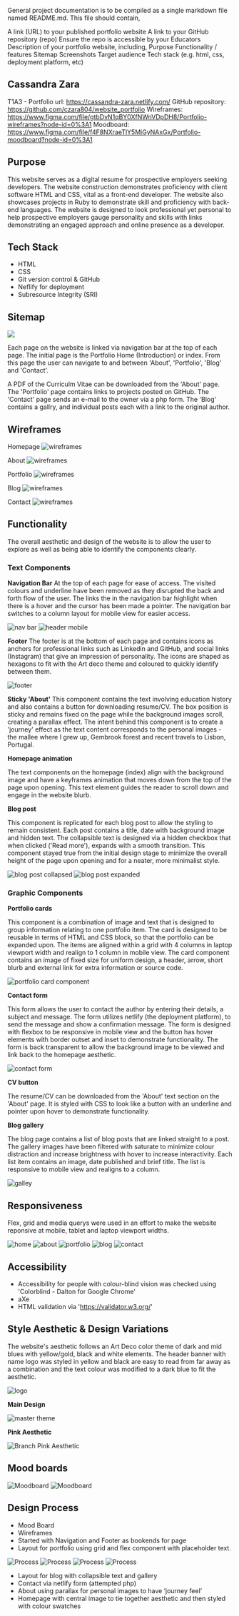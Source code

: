 General project documentation is to be compiled as a single markdown file named README.md. This file should contain,

A link (URL) to your published portfolio website
A link to your GitHub repository (repo)
Ensure the repo is accessible by your Educators
Description of your portfolio website, including,
Purpose
Functionality / features
Sitemap
Screenshots
Target audience
Tech stack (e.g. html, css, deployment platform, etc)



## Cassandra Zara 
T1A3 - Portfolio 
url: https://cassandra-zara.netlify.com/
GitHub repository: https://github.com/czara804/website_portfolio
Wireframes: https://www.figma.com/file/gtbDvN1qBY0XfNWnVDpDH8/Portfolio-wireframes?node-id=0%3A1
Moodboard: https://www.figma.com/file/f4F8NXraeTlY5MiGyNAxGx/Portfolio-moodboard?node-id=0%3A1

## Purpose

This website serves as a digital resume for prospective employers seeking developers. The website construction demonstrates proficiency with client software HTML and CSS, vital as a front-end developer. The website also showcases projects in Ruby to demonstrate skill and proficiency with back-end languages. The website is designed to look professional yet personal to help prospective employers gauge personality and skills with links demonstrating an engaged approach and online presence as a developer. 

## Tech Stack 
- HTML
- CSS
- Git version control & GitHub
- Neflify for deployment
- Subresource Integrity (SRI)


## Sitemap

![](docs/sitemap.png)

Each page on the website is linked via navigation bar at the top of each page. The initial page is the Portfolio Home (Introduction) or index. From this page the user can navigate to and between 'About', 'Portfolio', 'Blog' and 'Contact'. 

A PDF of the Curriculm Vitae can be downloaded from the 'About' page. 
The 'Portfolio' page contains links to projects posted on GitHub. 
The 'Contact' page sends an e-mail to the owner via a php form. 
The 'Blog' contains a gallry, and individual posts each with a link to the original author. 

## Wireframes

Homepage 
![wireframes](docs/screenshots/wf_home.png)

About
![wireframes](docs/screenshots/wf_about.png)

Portfolio
![wireframes](docs/screenshots/wf_portfolio.png)

Blog
![wireframes](docs/screenshots/wf_blog.png)

Contact 
![wireframes](docs/screenshots/wf_contact.png)



## Functionality

The overall aesthetic and design of the website is to allow the user to explore as well as being able to identify the components clearly.

### Text Components

**Navigation Bar**
At the top of each page for ease of access. The visited colours and underline have been removed as they disrupted the back and forth flow of the user. The links the in the navigation bar highlight when there is a hover and the cursor has been made a pointer. The navigation bar switches to a column layout for mobile view for easier access. 

![nav bar](docs/screenshots/nav.png)
![header mobile](docs/screenshots/footer_mobile.png)

**Footer**
The footer is at the bottom of each page and contains icons as anchors for professional links such as Linkedin and GitHub, and social links (Instagram) that give an impression of personality. The icons are shaped as hexagons to fit with the Art deco theme and coloured to quickly identify between them. 

![footer](docs/screenshots/footer.png)

**Sticky 'About'**
This component contains the text involving education history and also contains a button for downloading resume/CV. The box position is sticky and remains fixed on the page while the background images scroll, creating a parallax effect. The intent behind this component is to create a 'journey' effect as the text content corresponds to the personal images - the mallee where I grew up, Gembrook forest and recent travels to Lisbon, Portugal. 

 **Homepage animation**

 The text components on the homepage (index) align with the background image and have a keyframes animation that moves down from the top of the page upon opening. This text element guides the reader to scroll down and engage in the website blurb. 

 **Blog post**

 This component is replicated for each blog post to allow the styling to remain consistent. Each post contains a title, date with background image and hidden text. The collapsible text is designed via a hidden checkbox that when clicked ('Read more'), expands with a smooth transition. This component stayed true from the initial design stage to minimize the overall height of the page upon opening and for a neater, more minimalist style. 

![blog post collapsed](docs/screenshots/blog_collapsed.png)
![blog post expanded](docs/screenshots/blog-expanded.png)
### Graphic Components 

**Portfolio cards**

This component is a combination of image and text that is designed to group information relating to one portfolio item. The card is designed to be reusable in terms of HTML and CSS block, so that the portfolio can be expanded upon. The items are aligned within a grid with 4 columns in laptop viewport width and realign to 1 column in mobile view. 
The card component contains an image of fixed size for uniform design, a header, arrow, short blurb and external link for extra information or source code. 

![portfolio card component](docs/screenshots/portfolio_card.png)

**Contact form**

This form allows the user to contact the author by entering their details, a subject and message. The form utilizes netlify (the deployment platform), to send the message and show a confirmation message. The form is designed with flexbox to be responsive in mobile view and the button has hover elements with border outset and inset to demonstrate functionality. The form is back transparent to allow the background image to be viewed and link back to the homepage aesthetic. 

![contact form](docs/screenshots/contact.png)

**CV button**

The resume/CV can be downloaded from the 'About' text section on the 'About' page. It is styled with CSS to look like a button with an underline and pointer upon hover to demonstrate functionality. 

**Blog gallery**

The blog page contains a list of blog posts that are linked straight to a post. The gallery images have been filtered with saturate to minimize colour distraction and increase brightness with hover to increase interactivity. Each list item contains an image, date published and brief title. The list is responsive to mobile view and realigns to a column. 

![galley](docs/screenshots/blog_gallery.png)



## Responsiveness 

Flex, grid and media querys were used in an effort to make the website reponsive at mobile, tablet and laptop viewport widths. 

![home](docs/screenshots/responsiveness/rhome.png) 
![about](docs/screenshots/responsiveness/rabout.png)
![portfolio](docs/screenshots/responsiveness/rpf.png)
![blog](docs/screenshots/responsiveness/rblog.png)
![contact](docs/screenshots/responsiveness/rcontact.png)


## Accessibility

- Accessibility for people with colour-blind vision was checked using 'Colorblind - Dalton for Google Chrome'
- aXe 
- HTML validation via 'https://validator.w3.org/'


## Style Aesthetic & Design Variations

The website's aesthetic follows an Art Deco color theme of dark and mid blues with yellow/gold, black and white elements. 
The header banner with name logo was styled in yellow and black are easy to read from far away as a combination and the text colour was modified to a dark blue to fit the aesthetic. 

![logo](docs/screenshots/logo.png)

**Main Design**

![master theme](docs/screenshots/artdeco.png)

**Pink Aesthetic**

![Branch Pink Aesthetic](docs/screenshots/pink.png)

## Mood boards

![Moodboard](docs/screenshots/mood_board.png)
![Moodboard](docs/screenshots/pink_mood.png)

## Design Process

- Mood Board 
- Wireframes
- Started with Navigation and Footer as bookends for page
- Layout for portfolio using grid and flex component with placeholder text. 

![Process](docs/screenshots/process_about.png)
![Process](docs/screenshots/process_blog.png)
![Process](docs/screenshots/process_contact.png)
![Process](docs/screenshots/process_home.png)

- Layout for blog with collapsible text and gallery 
- Contact via netlify form (attempted php)
- About using parallax for personal images to have ‘journey feel’ 
- Homepage with central image to tie together aesthetic and then styled with colour swatches 
